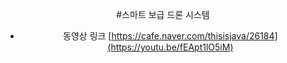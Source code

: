 <div align="center">


#스마트 보급 드론 시스템
- 동영상 링크
[https://cafe.naver.com/thisisjava/26184](https://youtu.be/fEApt1lO5iM)



<div/>
